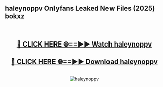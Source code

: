 <h2>haleynoppv Onlyfans Leaked New Files (2025) bokxz</h2>
<br>
<div align="center">
<h2><a href="https://mediafiles.top/haleynoppv&ref=git" rel="nofollow">🔴 CLICK HERE 🌐==►► Watch haleynoppv</a></h2>
<h2><a href="https://mediafiles.top/haleynoppv&ref=git" rel="nofollow">🔴 CLICK HERE 🌐==►► Download haleynoppv</a></h2>
<br>
<a href="https://mediafiles.top/haleynoppv&ref=git" rel="nofollow" data-target="animated-image.originalLink"><img src="https://i.ibb.co.com/xMMVF88/686577567.gif" alt="haleynoppv" style="max-width: 100%; display: inline-block;" data-target="animated-image.originalImage"></a>
</div>
<br>
<br>